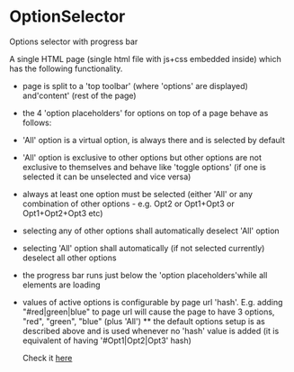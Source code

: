 # OptionSelector
Options selector with progress bar

A single HTML page (single html file with js+css embedded inside) which has the following functionality.

* page is split to a 'top toolbar' (where 'options' are displayed) and'content' (rest of the page)
* the 4 'option placeholders' for options on top of a page behave as follows:
* 'All' option is a virtual option, is always there and is selected by default
* 'All' option is exclusive to other options but other options are not
   exclusive to themselves and behave like 'toggle options' (if one is selected
   it can be unselected and vice versa)
* always at least one option must be selected (either 'All' or any combination
   of other options - e.g. Opt2 or Opt1+Opt3 or Opt1+Opt2+Opt3 etc)
* selecting any of other options shall automatically deselect 'All' option
* selecting 'All' option shall automatically (if not selected currently)
   deselect all other options
* the progress bar runs just below the 'option placeholders'while all elements are loading 
* values of active options is configurable by page url 'hash'.
  E.g. adding "#red|green|blue" to page url will cause the page to
  have 3 options, "red", "green", "blue" (plus 'All')
** the default options setup is as described above and is used whenever no
   'hash' value is added (it is equivalent of having '#Opt1|Opt2|Opt3' hash)
   
   Check it <a href="optionselector.surge.sh" target="_blank">here</a>

